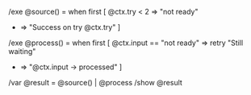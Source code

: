 /exe @source() = when first [
  @ctx.try < 2 => "not ready"
  * => "Success on try @ctx.try"
]

/exe @process() = when first [
  @ctx.input == "not ready" => retry "Still waiting"
  * => "@ctx.input -> processed"
]

/var @result = @source() | @process
/show @result